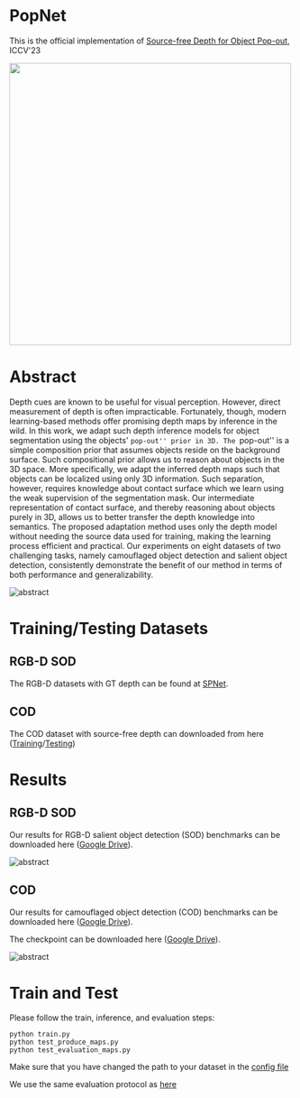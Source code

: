 # PopNet

This is the official implementation of [Source-free Depth for Object Pop-out](https://arxiv.org/pdf/2212.05370.pdf), ICCV'23

<img src="https://github.com/Zongwei97/PopNet/blob/main/Imgs/popout.png"  width="500" />


# Abstract

Depth cues are known to be useful for visual perception. However, direct measurement of depth is often impracticable. Fortunately, though, modern learning-based methods offer promising depth maps by inference in the wild. In this work, we adapt such depth inference models for object segmentation using the objects' ``pop-out'' prior in 3D. The ``pop-out'' is a simple composition prior that assumes objects reside on the background surface. Such compositional prior allows us to reason about objects in the 3D space. More specifically, we adapt the inferred depth maps such that objects can be localized using only 3D information. Such separation, however, requires knowledge about contact surface which we learn using the weak supervision of the segmentation mask. Our intermediate representation of contact surface, and thereby reasoning about objects purely in 3D, allows us to better transfer the depth knowledge into semantics.  The proposed adaptation method uses only the depth model without needing the source data used for training, making the learning process efficient and practical. Our experiments on eight datasets of two challenging tasks, namely camouflaged object detection and salient object detection, consistently demonstrate the benefit of our method in terms of both performance and generalizability. 

![abstract](https://github.com/Zongwei97/PopNet/blob/main/Imgs/network.png)


# Training/Testing Datasets

## RGB-D SOD

The RGB-D datasets with GT depth can be found at [SPNet](https://github.com/taozh2017/SPNet).

## COD

The COD dataset with source-free depth can downloaded from here ([Training](https://drive.google.com/file/d/1z903IE3fQderj_ngOi1rIsnTDhT7NHDS/view?usp=sharing)/[Testing](https://drive.google.com/file/d/1xd_Pe4oQZJqHX5NHSswwGk7AoaeH38eQ/view?usp=sharing))

# Results 



## RGB-D SOD

Our results for RGB-D salient object detection (SOD) benchmarks can be downloaded here ([Google Drive](https://drive.google.com/file/d/1lyVTH_MhLxYam6Xr0WKsoa3SsMLwIs4W/view?usp=sharing)).

![abstract](https://github.com/Zongwei97/PopNet/blob/main/Imgs/rgbd.png)


## COD

Our results for camouflaged object detection (COD) benchmarks can be downloaded here ([Google Drive](https://drive.google.com/file/d/1m8Ht5A4uzvmvSXhn8hEfMJeam7pvaoia/view?usp=sharing)).

The checkpoint can be downloaded here ([Google Drive](https://drive.google.com/file/d/103FbjqVvmpoArA1ubd3f8vxiZYuUzbjH/view?usp=sharing)).

![abstract](https://github.com/Zongwei97/PopNet/blob/main/Imgs/results.png)

# Train and Test

Please follow the train, inference, and evaluation steps:

```
python train.py
python test_produce_maps.py
python test_evaluation_maps.py
```
Make sure that you have changed the path to your dataset in the [config file](https://github.com/Zongwei97/PopNet/blob/main/Code/utils/options.py)

We use the same evaluation protocol as [here](https://github.com/taozh2017/SPNet/blob/main/test_evaluation_maps.py)


